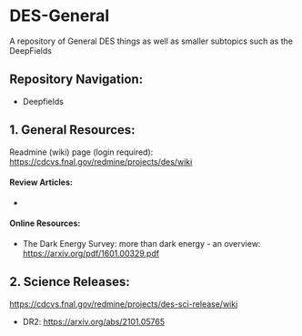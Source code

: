 # DES-General

A repository of General DES things as well as smaller subtopics such as the DeepFields

## Repository Navigation: 
- Deepfields

## 1. General Resources: 
  
  Readmine (wiki) page (login required): https://cdcvs.fnal.gov/redmine/projects/des/wiki

#### Review Articles:
- 

#### Online Resources:
- The Dark Energy Survey: more than dark energy - an overview: https://arxiv.org/pdf/1601.00329.pdf



## 2. Science Releases:
  https://cdcvs.fnal.gov/redmine/projects/des-sci-release/wiki
  
  - DR2: https://arxiv.org/abs/2101.05765
